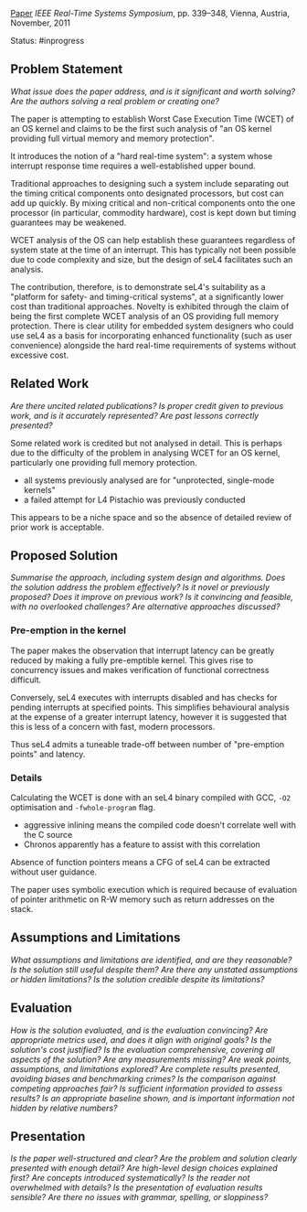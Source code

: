 [Paper](https://trustworthy.systems/publications/nicta_full_text/4863.pdf)
_IEEE Real-Time Systems Symposium_, pp. 339–348, Vienna, Austria, November, 2011

Status: #inprogress
## Problem Statement
*What issue does the paper address, and is it significant and worth solving? Are the authors solving a real problem or creating one?*

The paper is attempting to establish Worst Case Execution Time (WCET) of an OS kernel and claims to be the first such analysis of "an OS kernel providing full virtual memory and memory protection".

It introduces the notion of a "hard real-time system": a system whose interrupt response time requires a well-established upper bound.

Traditional approaches to designing such a system include separating out the timing critical components onto designated processors, but cost can add up quickly. By mixing critical and non-critical components onto the one processor (in particular, commodity hardware), cost is kept down but timing guarantees may be weakened.

WCET analysis of the OS can help establish these guarantees regardless of system state at the time of an interrupt. This has typically not been possible due to code complexity and size, but the design of seL4 facilitates such an analysis. 

The contribution, therefore, is to demonstrate seL4's suitability as a "platform for safety- and timing-critical systems", at a significantly lower cost than traditional approaches. Novelty is exhibited through the claim of being the first complete WCET analysis of an OS providing full memory protection. There is clear utility for embedded system designers who could use seL4 as a basis for incorporating enhanced functionality (such as user convenience) alongside the hard real-time requirements of systems without excessive cost.
## Related Work
*Are there uncited related publications? Is proper credit given to previous work, and is it accurately represented? Are past lessons correctly presented?*

Some related work is credited but not analysed in detail. This is perhaps due to the difficulty of the problem in analysing WCET for an OS kernel, particularly one providing full memory protection.
- all systems previously analysed are for "unprotected, single-mode kernels"
- a failed attempt for L4 Pistachio was previously conducted

This appears to be a niche space and so the absence of detailed review of prior work is acceptable.
## Proposed Solution
*Summarise the approach, including system design and algorithms. Does the solution address the problem effectively? Is it novel or previously proposed? Does it improve on previous work? Is it convincing and feasible, with no overlooked challenges? Are alternative approaches discussed?*
### Pre-emption in the kernel
The paper makes the observation that interrupt latency can be greatly reduced by making a fully pre-emptible kernel. This gives rise to concurrency issues and makes verification of functional correctness difficult. 

Conversely, seL4 executes with interrupts disabled and has checks for pending interrupts at specified points. This simplifies behavioural analysis at the expense of a greater interrupt latency, however it is suggested that this is less of a concern with fast, modern processors.

Thus seL4 admits a tuneable trade-off between number of "pre-emption points" and latency.
### Details
Calculating the WCET is done with an seL4 binary compiled with GCC, `-O2` optimisation and `-fwhole-program` flag.
- aggressive inlining means the compiled code doesn't correlate well with the C source
- Chronos apparently has a feature to assist with this correlation

Absence of function pointers means a CFG of seL4 can be extracted without user guidance.

The paper uses symbolic execution which is required because of evaluation of pointer arithmetic on R-W memory such as return addresses on the stack. 
## Assumptions and Limitations
*What assumptions and limitations are identified, and are they reasonable? Is the solution still useful despite them? Are there any unstated assumptions or hidden limitations? Is the solution credible despite its limitations?*
## Evaluation
*How is the solution evaluated, and is the evaluation convincing? Are appropriate metrics used, and does it align with original goals? Is the solution's cost justified? Is the evaluation comprehensive, covering all aspects of the solution? Are any measurements missing? Are weak points, assumptions, and limitations explored? Are complete results presented, avoiding biases and benchmarking crimes? Is the comparison against competing approaches fair? Is sufficient information provided to assess results? Is an appropriate baseline shown, and is important information not hidden by relative numbers?*
## Presentation
*Is the paper well-structured and clear? Are the problem and solution clearly presented with enough detail? Are high-level design choices explained first? Are concepts introduced systematically? Is the reader not overwhelmed with details? Is the presentation of evaluation results sensible? Are there no issues with grammar, spelling, or sloppiness?*